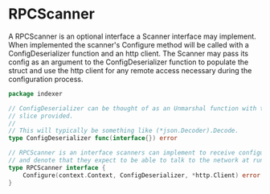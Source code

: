 # RPCScanner
A RPCScanner is an optional interface a Scanner interface may implement.
When implemented the scanner's Configure method will be called with a ConfigDeserializer function and an http client.
The Scanner may pass its config as an argument to the ConfigDeserializer function to populate the struct and use the http client for any remote access necessary during the configuration process.

```go
package indexer

// ConfigDeserializer can be thought of as an Unmarshal function with the byte
// slice provided.
//
// This will typically be something like (*json.Decoder).Decode.
type ConfigDeserializer func(interface{}) error

// RPCScanner is an interface scanners can implement to receive configuration
// and denote that they expect to be able to talk to the network at run time.
type RPCScanner interface {
	Configure(context.Context, ConfigDeserializer, *http.Client) error
}
```
